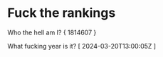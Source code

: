 # Fuck the rankings

Who the hell am I?
{ 1814607 }

What fucking year is it?
[ 2024-03-20T13:00:05Z ]
